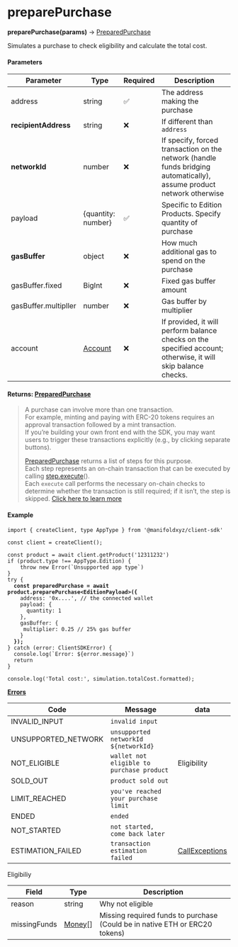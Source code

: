 # preparePurchase

**preparePurchase(params)** → [PreparedPurchase](../../../reference/preparedpurchase.md)

Simulates a purchase to check eligibility and calculate the total cost.

#### Parameters

| Parameter            | Type                                                                                                            | Required | Description                                                                                                           |
| -------------------- | --------------------------------------------------------------------------------------------------------------- | -------- | --------------------------------------------------------------------------------------------------------------------- |
| address              | string                                                                                                          | ✅        | The address making the purchase                                                                                       |
| **recipientAddress** | string                                                                                                          | ❌        | If different than `address`                                                                                           |
| **networkId**        | number                                                                                                          | ❌        | If specify, forced transaction on the network (handle funds bridging automatically), assume product network otherwise |
| payload              | {quantity: number}                                                                                              | ✅        | Specific to Edition Products. Specify quantity of purchase                                                            |
| **gasBuffer**        | object                                                                                                          | ❌        | How much additional gas to spend on the purchase                                                                      |
| gasBuffer.fixed      | BigInt                                                                                                          | ❌        | Fixed gas buffer amount                                                                                               |
| gasBuffer.multipller | number                                                                                                          | ❌        | Gas buffer by multiplier                                                                                              |
| account              | [Account](https://app.gitbook.com/o/FkM3zqPi1O0VypWXgiUZ/s/wX9Yl8DLygpenDBVWGPF/~/changes/1/references/account) | ❌        | If provided, it will perform balance checks on the specified account; otherwise, it will skip balance checks.         |

#### Returns: [PreparedPurchase](../../../reference/preparedpurchase.md)

> A purchase can involve more than one transaction.\
> For example, minting and paying with ERC-20 tokens requires an approval transaction followed by a mint transaction.\
> If you’re building your own front end with the SDK, you may want users to trigger these transactions explicitly (e.g., by clicking separate buttons).
>
> [PreparedPurchase](../../../reference/preparedpurchase.md) returns a list of steps for this purpose.\
> Each step represents an on-chain transaction that can be executed by calling [step.execute](../../transaction-steps/execute.md)().\
> Each `execute` call performs the necessary on-chain checks to determine whether the transaction is still required; if it isn’t, the step is skipped. [Click here to learn more](../../transaction-steps/)

#### Example

<pre class="language-jsx"><code class="lang-jsx">import { createClient, type AppType } from '@manifoldxyz/client-sdk'

const client = createClient();

const product = await client.getProduct('12311232')
if (product.type !== AppType.Edition) {
	throw new Error(`Unsupported app type`)
}
try {
<strong>  const preparedPurchase = await product.preparePurchase&#x3C;EditionPayload>({
</strong>    address: '0x....', // the connected wallet
    payload: {
	  quantity: 1
    },
    gasBuffer: {
     multiplier: 0.25 // 25% gas buffer
    }
<strong>  });
</strong>} catch (error: ClientSDKError) {
  console.log(`Error: ${error.message}`)
  return
}

console.log('Total cost:', simulation.totalCost.formatted);
</code></pre>

[**Errors**](https://www.notion.so/Manifold-Client-SDK-Complete-Developer-Guide-2676b055ee58800abc38ccd30cdfca70?pvs=21)

<table><thead><tr><th>Code</th><th width="338.7421875">Message</th><th>data</th></tr></thead><tbody><tr><td>INVALID_INPUT</td><td><code>invalid input</code></td><td></td></tr><tr><td>UNSUPPORTED_NETWORK</td><td><code>unsupported networkId ${networkId}</code></td><td></td></tr><tr><td>NOT_ELIGIBLE</td><td><code>wallet not eligible to purchase product</code></td><td>Eligibility</td></tr><tr><td>SOLD_OUT</td><td><code>product sold out</code></td><td></td></tr><tr><td>LIMIT_REACHED</td><td><code>you've reached your purchase limit</code></td><td></td></tr><tr><td>ENDED</td><td><code>ended</code></td><td></td></tr><tr><td>NOT_STARTED</td><td><code>not started, come back later</code></td><td></td></tr><tr><td>ESTIMATION_FAILED</td><td><code>transaction estimation failed</code></td><td><a href="https://docs.ethers.org/v5/api/utils/logger/#errors--call-exception">CallExceptions</a></td></tr></tbody></table>

Eligibiliy

| Field        | Type                                    | Description                                                                 |
| ------------ | --------------------------------------- | --------------------------------------------------------------------------- |
| reason       | string                                  | Why not eligible                                                            |
| missingFunds | [Money](../../../reference/money.md)\[] | Missing required funds to purchase (Could be in native ETH or ERC20 tokens) |
